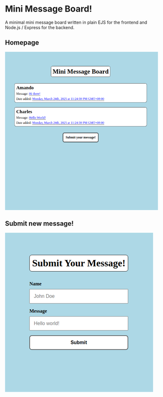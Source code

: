 # Mini Message Board!

A minimal mini message board written in plain EJS for the frontend and Node.js / Express for the backend.

## Homepage

![demo-homepage](public/assets/demo.png)

## Submit new message!

![submit-msg-form](public/assets/submit_msg_form.png)
